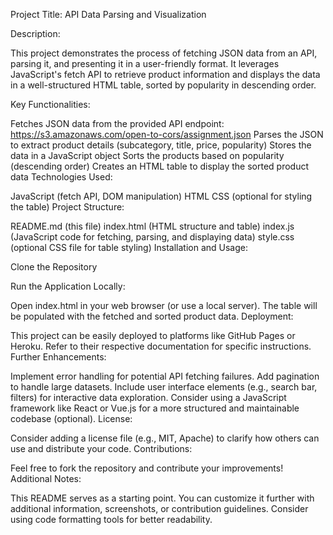 Project Title: API Data Parsing and Visualization

Description:

This project demonstrates the process of fetching JSON data from an API, parsing it, and presenting it in a user-friendly format. It leverages JavaScript's fetch API to retrieve product information and displays the data in a well-structured HTML table, sorted by popularity in descending order.

Key Functionalities:

Fetches JSON data from the provided API endpoint: https://s3.amazonaws.com/open-to-cors/assignment.json
Parses the JSON to extract product details (subcategory, title, price, popularity)
Stores the data in a JavaScript object
Sorts the products based on popularity (descending order)
Creates an HTML table to display the sorted product data
Technologies Used:

JavaScript (fetch API, DOM manipulation)
HTML
CSS (optional for styling the table)
Project Structure:

README.md (this file)
index.html (HTML structure and table)
index.js (JavaScript code for fetching, parsing, and displaying data)
style.css (optional CSS file for table styling)
Installation and Usage:

Clone the Repository

 Run the Application Locally:

Open index.html in your web browser (or use a local server).
The table will be populated with the fetched and sorted product data.
Deployment:

This project can be easily deployed to platforms like GitHub Pages or Heroku. Refer to their respective documentation for specific instructions.
Further Enhancements:

Implement error handling for potential API fetching failures.
Add pagination to handle large datasets.
Include user interface elements (e.g., search bar, filters) for interactive data exploration.
Consider using a JavaScript framework like React or Vue.js for a more structured and maintainable codebase (optional).
License:

Consider adding a license file (e.g., MIT, Apache) to clarify how others can use and distribute your code.
Contributions:

Feel free to fork the repository and contribute your improvements!
Additional Notes:

This README serves as a starting point. You can customize it further with additional information, screenshots, or contribution guidelines.
Consider using code formatting tools for better readability.
